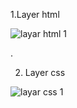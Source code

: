 1.Layer html

![layar html 1](https://user-images.githubusercontent.com/101391579/161604147-54d03673-276a-42f0-be7b-5f4e48f0f738.png)

.

2. Layer css

![layar css 1](https://user-images.githubusercontent.com/101391579/161604600-80ac2371-e359-4e50-8f02-b0e0fdf57fd5.png)


